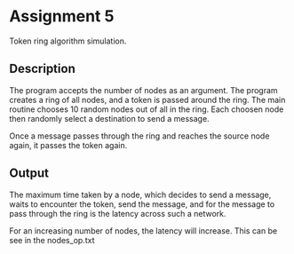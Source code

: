 # Assignment 5

Token ring algorithm simulation.

## Description

The program accepts the number of nodes as an argument. The program creates a ring of all nodes, and a token is passed around the ring. The main routine chooses 10 random nodes out of all in the ring. Each choosen node then randomly select a destination to send a message.

Once a message passes through the ring and reaches the source node again, it passes the token again.

## Output

The maximum time taken by a node, which decides to send a message, waits to encounter the token, send the message, and for the message to pass through the ring is the latency across such a network.

For an increasing number of nodes, the latency will increase. This can be see in the nodes_op.txt
